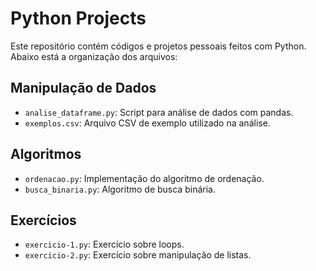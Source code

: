 # Python Projects

Este repositório contém códigos e projetos pessoais feitos com Python. Abaixo está a organização dos arquivos:

## Manipulação de Dados
- `analise_dataframe.py`: Script para análise de dados com pandas.
- `exemplos.csv`: Arquivo CSV de exemplo utilizado na análise.

## Algoritmos
- `ordenacao.py`: Implementação do algoritmo de ordenação.
- `busca_binaria.py`: Algoritmo de busca binária.

## Exercícios
- `exercicio-1.py`: Exercício sobre loops.
- `exercicio-2.py`: Exercício sobre manipulação de listas.
